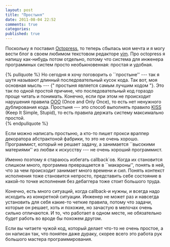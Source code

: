 ```yaml
---
layout: post
title: "Простыня"
date: 2011-08-04 22:52
comments: true
categories: 
published: true
---
```


Поскольку я поставил [Octopress](http://octopress.org), то теперь сбылась моя мечта и я могу вести блог в своем любимом
текстовом редакторе [vim](http://www.vim.org). Про octopress я напишу как-нибудь потом отдельно, потому что система для
инженера программных систем просто необыкновенная: простая и удобная.

{% pullquote %}
Но сегодня я хочу поговорить о ``простыне'' --- так я шутя называют длинный последовательный кусок кода. Так вот, моя
основная мысль --- {" простыня является самым лучшим кодом "}. Это так по одной простой причине, что последовательный
код гораздо проще читать и понимать. Конечно, если при этом не происходит нарушения правила
[OOO](http://en.wikipedia.org/wiki/Once_and_only_once) (Once and Only Once), то есть нет ненужного дублирования кода.
Простыня --- это способ выполнять правило [KISS](http://en.wikipedia.org/wiki/KISS_principle) (Keep It Simple, Stupid),
то есть правила держать систему максимально простой.  
{% endpullquote %}

Если можно написать простыню, а кто-то пишет прокси враппер декоратора абстрактоной фабрики, то это не очень хорошо.
Программист, который не решает задачу, а занимается ``высокими материями'' из любви к искусству --- не очень хороший
программист.

Именно поэтому я стараюсь избегать callback`ов. Когда их становится слишком много, программа превращается в ``макароны'',
понять в ней, что за чем происходит занимает много времени и сил. Понять контекст исполнения тоже становится непросто,
представить себе состояние в какой-то точке исполнения без дебаггера тоже стоит большого труда.

Конечно, есть много ситуаций, когда callback-и нужны, и всегда надо исходить из конкретной ситуации. Инженер не может
раз и навсегда установить для себя какие-то четкие правила, потому что задачи, которые он решает, хоть и похожие, но
зачастую в мелочах очень сильно отличаются. И то, что работает в одном месте, не обязательно будет работь во вроде бы
похожем другом.

Если вы читаете чужой код, который делает что-то не очень простое, а он написан так, что понятен даже дураку, скорее
всего это работа рук большого мастера программирования.
